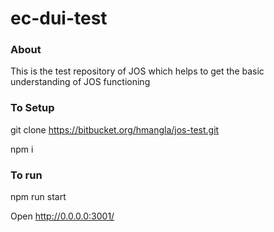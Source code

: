 # ec-dui-test

### About
This is the test repository of JOS which helps to get the basic understanding of JOS functioning

### To Setup
git clone https://bitbucket.org/hmangla/jos-test.git

npm i

### To run
npm run start

Open http://0.0.0.0:3001/